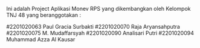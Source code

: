 Ini adalah Project Aplikasi Monev RPS yang dikembangkan oleh Kelompok TNJ 48 yang beranggotakan :

#2201020063 Paul Gracia Surbakti
#2201020070 Raja Aryansahputra
#2201020075 M. Mudaffarsyah
#2201020090 Analisari Putri
#2201020094 Muhammad Azza Al Kausar

